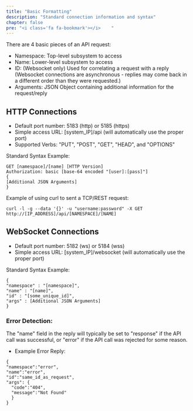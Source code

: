 ```yaml
---
title: "Basic Formatting"
description: "Standard connection information and syntax"
chapter: false
pre: "<i class='fa fa-bookmark'></i>	"
---
```


There are 4 basic pieces of an API request:

* Namespace: Top-level subsystem to access
* Name: Lower-level subsystem to access
* ID: (Websocket only) Used for correlating a request with a reply (Websocket connections are asynchronous - replies may come back in a different order than they were requested.)
* Arguments: JSON Object containing additional information for the request/reply

## HTTP Connections
* Default port number: 5183 (http) or 5185 (https)
* Simple access URL: [system_IP]/api (will automatically use the proper port)
* Supported Verbs: "PUT", "POST", "GET", "HEAD", and "OPTIONS"

Standard Syntax Example:
```
GET [namespace]/[name] [HTTP Version]
Authorization: basic [base-64 encoded "[user]:[pass]"]
{
[Additional JSON Arguments]
}
```

Example of using curl to sent a TCP/REST request:
```
curl -l -g --data '{}' -u "username:password" -X GET http://[IP_ADDRESS]/api/[NAMESPACE]/[NAME]
```

## WebSocket Connections
* Default port number: 5182 (ws) or 5184 (wss)
* Simple access URL: [system_IP]/websocket (will automatically use the proper port)

Standard Syntax Example:
```
{
"namespace" : "[namespace]",
"name" : "[name]",
"id" : "[some_unique_id]",
"args" : [Additional JSON Arguments]
}
```

### Error Detection:
The "name" field in the reply will typically be set to "response" if the API call was successful, or "error" if the API call was rejected for some reason.

* Example Error Reply:

```
{
"namespace":"error",
"name":"error",
"id":"same_id_as_request",
"args": {
  "code":"404",
  "message":"Not Found"
  }
}
```
